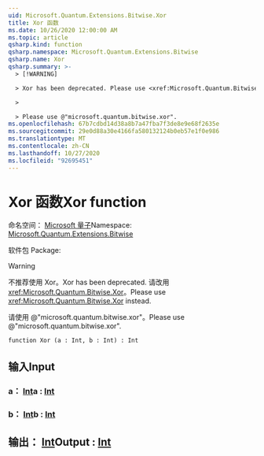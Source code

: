 ```yaml
---
uid: Microsoft.Quantum.Extensions.Bitwise.Xor
title: Xor 函数
ms.date: 10/26/2020 12:00:00 AM
ms.topic: article
qsharp.kind: function
qsharp.namespace: Microsoft.Quantum.Extensions.Bitwise
qsharp.name: Xor
qsharp.summary: >-
  > [!WARNING]

  > Xor has been deprecated. Please use <xref:Microsoft.Quantum.Bitwise.Xor> instead.

  >

  > Please use @"microsoft.quantum.bitwise.xor".
ms.openlocfilehash: 67b7cdbd14d38a8b7a47fba7f3de8e9e68f2635e
ms.sourcegitcommit: 29e0d88a30e4166fa580132124b0eb57e1f0e986
ms.translationtype: MT
ms.contentlocale: zh-CN
ms.lasthandoff: 10/27/2020
ms.locfileid: "92695451"
---
```

# <a name="xor-function"></a><span data-ttu-id="0e7d2-102">Xor 函数</span><span class="sxs-lookup"><span data-stu-id="0e7d2-102">Xor function</span></span>

<span data-ttu-id="0e7d2-103">命名空间： [Microsoft 量子](xref:Microsoft.Quantum.Extensions.Bitwise)</span><span class="sxs-lookup"><span data-stu-id="0e7d2-103">Namespace: [Microsoft.Quantum.Extensions.Bitwise](xref:Microsoft.Quantum.Extensions.Bitwise)</span></span>

<span data-ttu-id="0e7d2-104">软件包 [](https://nuget.org/packages/)</span><span class="sxs-lookup"><span data-stu-id="0e7d2-104">Package: [](https://nuget.org/packages/)</span></span>


> [!WARNING]
> <span data-ttu-id="0e7d2-105">不推荐使用 Xor。</span><span class="sxs-lookup"><span data-stu-id="0e7d2-105">Xor has been deprecated.</span></span> <span data-ttu-id="0e7d2-106">请改用 <xref:Microsoft.Quantum.Bitwise.Xor>。</span><span class="sxs-lookup"><span data-stu-id="0e7d2-106">Please use <xref:Microsoft.Quantum.Bitwise.Xor> instead.</span></span>
>
> <span data-ttu-id="0e7d2-107">请使用 @"microsoft.quantum.bitwise.xor"。</span><span class="sxs-lookup"><span data-stu-id="0e7d2-107">Please use @"microsoft.quantum.bitwise.xor".</span></span>



```qsharp
function Xor (a : Int, b : Int) : Int
```


## <a name="input"></a><span data-ttu-id="0e7d2-108">输入</span><span class="sxs-lookup"><span data-stu-id="0e7d2-108">Input</span></span>

### <a name="a--int"></a><span data-ttu-id="0e7d2-109">a： [Int](xref:microsoft.quantum.lang-ref.int)</span><span class="sxs-lookup"><span data-stu-id="0e7d2-109">a : [Int](xref:microsoft.quantum.lang-ref.int)</span></span>




### <a name="b--int"></a><span data-ttu-id="0e7d2-110">b： [Int](xref:microsoft.quantum.lang-ref.int)</span><span class="sxs-lookup"><span data-stu-id="0e7d2-110">b : [Int](xref:microsoft.quantum.lang-ref.int)</span></span>





## <a name="output--int"></a><span data-ttu-id="0e7d2-111">输出： [Int](xref:microsoft.quantum.lang-ref.int)</span><span class="sxs-lookup"><span data-stu-id="0e7d2-111">Output : [Int](xref:microsoft.quantum.lang-ref.int)</span></span>

